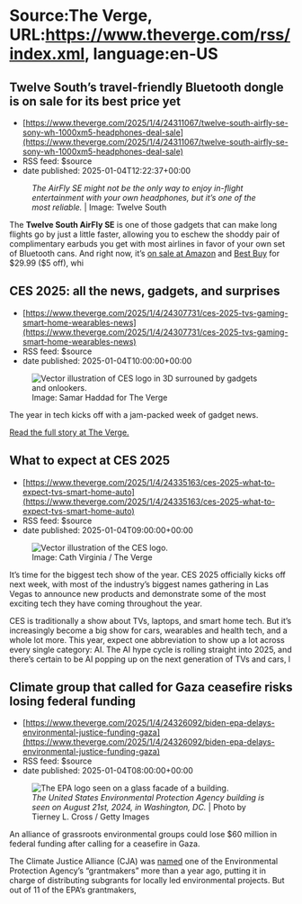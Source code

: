 # Source:The Verge, URL:https://www.theverge.com/rss/index.xml, language:en-US

## Twelve South’s travel-friendly Bluetooth dongle is on sale for its best price yet
 - [https://www.theverge.com/2025/1/4/24311067/twelve-south-airfly-se-sony-wh-1000xm5-headphones-deal-sale](https://www.theverge.com/2025/1/4/24311067/twelve-south-airfly-se-sony-wh-1000xm5-headphones-deal-sale)
 - RSS feed: $source
 - date published: 2025-01-04T12:22:37+00:00

<figure>
      <img alt="" src="https://cdn.vox-cdn.com/thumbor/Juji5rUmUCk_QtjP8GnqiD-TddI=/0x0:1238x825/1310x873/cdn.vox-cdn.com/uploads/chorus_image/image/73826804/Twelve_South_AirFly_SE_Lifestyle_Image.0.jpg" />
        <figcaption><em>The AirFly SE might not be the only way to enjoy in-flight entertainment with your own headphones, but it’s one of the most reliable.</em> | Image: Twelve South</figcaption>
    </figure>

  <p id="0FliRg">The <strong>Twelve South AirFly SE</strong> is one of those gadgets that can make long flights go by just a little faster, allowing you to eschew the shoddy pair of complimentary earbuds you get with most airlines in favor of your own set of Bluetooth cans. And right now, it’s <a href="https://www.amazon.com/Twelve-South-Transmitter-Noise-Cancelling-Headphones/dp/B0BQZBMXD4/?tag=theverge02-20" rel="sponsored nofollow noopener" target="_blank">on sale at Amazon</a> and <a href="https://howl.link/chmlm5ih6t7fq">Best Buy</a> for $29.99 ($5 off), whi

## CES 2025: all the news, gadgets, and surprises
 - [https://www.theverge.com/2025/1/4/24307731/ces-2025-tvs-gaming-smart-home-wearables-news](https://www.theverge.com/2025/1/4/24307731/ces-2025-tvs-gaming-smart-home-wearables-news)
 - RSS feed: $source
 - date published: 2025-01-04T10:00:00+00:00

<figure>
      <img alt="Vector illustration of CES logo in 3D surrouned by gadgets and onlookers." src="https://cdn.vox-cdn.com/thumbor/cXRMCoBGu7XVwC6hRJnCESc_fSw=/0x0:2040x1360/1310x873/cdn.vox-cdn.com/uploads/chorus_image/image/73826561/247429_CES_Art_2025_S_Haddad_LEDE_2040x1360.0.jpg" />
        <figcaption>Image: Samar Haddad for The Verge</figcaption>
    </figure>

  <p>The year in tech kicks off with a jam-packed week of gadget news.</p>
  <p><a href="https://www.theverge.com/2025/1/4/24307731/ces-2025-tvs-gaming-smart-home-wearables-news">Read the full story at The Verge.</a></p>

## What to expect at CES 2025
 - [https://www.theverge.com/2025/1/4/24335163/ces-2025-what-to-expect-tvs-smart-home-auto](https://www.theverge.com/2025/1/4/24335163/ces-2025-what-to-expect-tvs-smart-home-auto)
 - RSS feed: $source
 - date published: 2025-01-04T09:00:00+00:00

<figure>
      <img alt="Vector illustration of the CES logo." src="https://cdn.vox-cdn.com/thumbor/Di_BCIeqpsToHHOytnPDw3oZk-c=/0x0:2040x1360/1310x873/cdn.vox-cdn.com/uploads/chorus_image/image/73826492/STKE002_CES2025_A.0.jpg" />
        <figcaption>Image: Cath Virginia / The Verge</figcaption>
    </figure>

  <p id="rBBSZH">It’s time for the biggest tech show of the year. CES 2025 officially kicks off next week, with most of the industry’s biggest names gathering in Las Vegas to announce new products and demonstrate some of the most exciting tech they have coming throughout the year.</p>
<p id="OGpHPD">CES is traditionally a show about TVs, laptops, and smart home tech. But it’s increasingly become a big show for cars, wearables and health tech, and a whole lot more. This year, expect one abbreviation to show up a lot across every single category: AI. The AI hype cycle is rolling straight into 2025, and there’s certain to be AI popping up on the next generation of TVs and cars, l

## Climate group that called for Gaza ceasefire risks losing federal funding
 - [https://www.theverge.com/2025/1/4/24326092/biden-epa-delays-environmental-justice-funding-gaza](https://www.theverge.com/2025/1/4/24326092/biden-epa-delays-environmental-justice-funding-gaza)
 - RSS feed: $source
 - date published: 2025-01-04T08:00:00+00:00

<figure>
      <img alt="The EPA logo seen on a glass facade of a building." src="https://cdn.vox-cdn.com/thumbor/lMxiJV6jZaewL1ogDHnWYQKW4gk=/0x0:4000x2667/1310x873/cdn.vox-cdn.com/uploads/chorus_image/image/73826412/2167038915.0.jpg" />
        <figcaption><em>The United States Environmental Protection Agency building is seen on August 21st, 2024, in Washington, DC.</em> | Photo by Tierney L. Cross / Getty Images</figcaption>
    </figure>

  <p id="LrRckk">An alliance of grassroots environmental groups could lose $60 million in federal funding after calling for a ceasefire in Gaza.</p>
<p id="gsFoR8">The Climate Justice Alliance (CJA) was <a href="https://www.epa.gov/newsreleases/biden-harris-administration-announces-600m-11-grantmakers-fund-thousands-environmental">named</a> one of the Environmental Protection Agency’s “grantmakers” more than a year ago, putting it in charge of distributing subgrants for locally led environmental projects. But out of 11 of the EPA’s grantmakers, 

